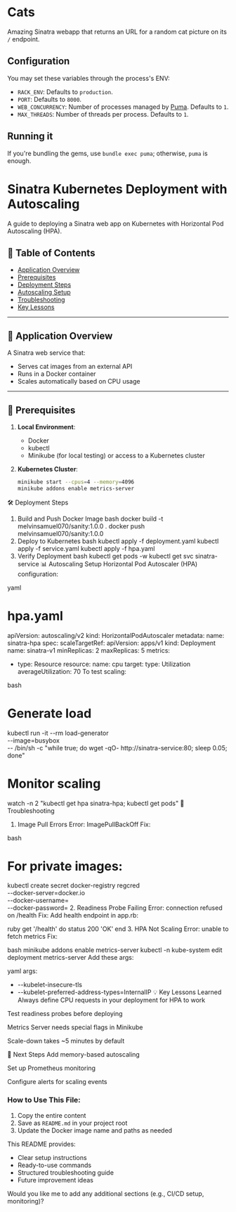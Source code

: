 # Cats

Amazing Sinatra webapp that returns an URL for a random cat picture on its `/` endpoint.

## Configuration

You may set these variables through the process's ENV:

- `RACK_ENV`: Defaults to `production`.
- `PORT`: Defaults to `8000`.
- `WEB_CONCURRENCY`: Number of processes managed by [Puma](http://puma.io/).
Defaults to `1`.
- `MAX_THREADS`: Number of threads per process. Defaults to `1`.

## Running it

If you're bundling the gems, use `bundle exec puma`; otherwise, `puma` is enough.




# Sinatra Kubernetes Deployment with Autoscaling

A guide to deploying a Sinatra web app on Kubernetes with Horizontal Pod Autoscaling (HPA).

## 📌 Table of Contents
- [Application Overview](#-application-overview)
- [Prerequisites](#-prerequisites)
- [Deployment Steps](#-deployment-steps)
- [Autoscaling Setup](#-autoscaling-setup)
- [Troubleshooting](#-troubleshooting)
- [Key Lessons](#-key-lessons)

---

## 🚀 Application Overview
A Sinatra web service that:
- Serves cat images from an external API
- Runs in a Docker container
- Scales automatically based on CPU usage

---

## 🔧 Prerequisites
1. **Local Environment**:
   - Docker
   - kubectl
   - Minikube (for local testing) or access to a Kubernetes cluster

2. **Kubernetes Cluster**:
   ```bash
   minikube start --cpus=4 --memory=4096
   minikube addons enable metrics-server
🛠 Deployment Steps
1. Build and Push Docker Image
bash
docker build -t melvinsamuel070/sanity:1.0.0 .
docker push melvinsamuel070/sanity:1.0.0
2. Deploy to Kubernetes
bash
kubectl apply -f deployment.yaml
kubectl apply -f service.yaml
kubectl apply -f hpa.yaml
3. Verify Deployment
bash
kubectl get pods -w
kubectl get svc sinatra-service
📊 Autoscaling Setup
Horizontal Pod Autoscaler (HPA) configuration:

yaml
# hpa.yaml
apiVersion: autoscaling/v2
kind: HorizontalPodAutoscaler
metadata:
  name: sinatra-hpa
spec:
  scaleTargetRef:
    apiVersion: apps/v1
    kind: Deployment
    name: sinatra-v1
  minReplicas: 2
  maxReplicas: 5
  metrics:
  - type: Resource
    resource:
      name: cpu
      target:
        type: Utilization
        averageUtilization: 70
To test scaling:

bash
# Generate load
kubectl run -it --rm load-generator \
  --image=busybox \
  -- /bin/sh -c "while true; do wget -qO- http://sinatra-service:80; sleep 0.05; done"

# Monitor scaling
watch -n 2 "kubectl get hpa sinatra-hpa; kubectl get pods"
🐛 Troubleshooting
1. Image Pull Errors
Error: ImagePullBackOff
Fix:

bash
# For private images:
kubectl create secret docker-registry regcred \
  --docker-server=docker.io \
  --docker-username=<your-username> \
  --docker-password=<your-password>
2. Readiness Probe Failing
Error: connection refused on /health
Fix: Add health endpoint in app.rb:

ruby
get '/health' do
  status 200
  'OK'
end
3. HPA Not Scaling
Error: unable to fetch metrics
Fix:

bash
minikube addons enable metrics-server
kubectl -n kube-system edit deployment metrics-server
Add these args:

yaml
args:
  - --kubelet-insecure-tls
  - --kubelet-preferred-address-types=InternalIP
💡 Key Lessons Learned
Always define CPU requests in your deployment for HPA to work

Test readiness probes before deploying

Metrics Server needs special flags in Minikube

Scale-down takes ~5 minutes by default

🚀 Next Steps
Add memory-based autoscaling

Set up Prometheus monitoring

Configure alerts for scaling events


### How to Use This File:
1. Copy the entire content
2. Save as `README.md` in your project root
3. Update the Docker image name and paths as needed

This README provides:
- Clear setup instructions
- Ready-to-use commands
- Structured troubleshooting guide
- Future improvement ideas

Would you like me to add any additional sections (e.g., CI/CD setup, monitoring)?